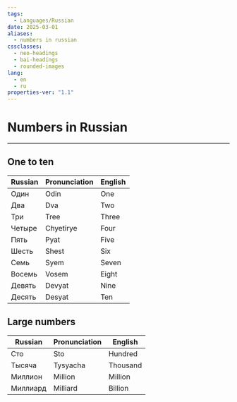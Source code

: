 ```yaml
---
tags:
  - Languages/Russian
date: 2025-03-01
aliases:
  - numbers in russian
cssclasses:
  - neo-headings
  - bai-headings
  - rounded-images
lang:
  - en
  - ru
properties-ver: "1.1"
---
```

# Numbers in Russian

***
## One to ten

| Russian | Pronunciation | English |
| ------- | ------------- | ------- |
| Один    | Odin          | One     |
| Два     | Dva           | Two     |
| Три     | Tree          | Three   |
| Четыре  | Chyetirye     | Four    |
| Пять    | Pyat          | Five    |
| Шесть   | Shest         | Six     |
| Семь    | Syem          | Seven   |
| Восемь  | Vosem         | Eight   |
| Девять  | Devyat        | Nine    |
| Десять  | Desyat        | Ten     |
## Large numbers

| Russian  | Pronunciation | English  |
| -------- | ------------- | -------- |
| Сто      | Sto           | Hundred  |
| Тысяча   | Tysyacha      | Thousand |
| Миллион  | Million       | Million  |
| Миллиард | Milliard      | Billion  |
